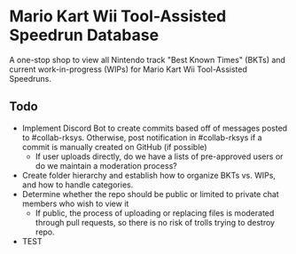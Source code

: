 # Mario Kart Wii Tool-Assisted Speedrun Database
A one-stop shop to view all Nintendo track "Best Known Times" (BKTs) and current work-in-progress (WIPs) for Mario Kart Wii Tool-Assisted Speedruns.

## Todo
- Implement Discord Bot to create commits based off of messages posted to #collab-rksys. Otherwise, post notification in #collab-rksys if a commit is manually created on GitHub (if possible)
  - If user uploads directly, do we have a lists of pre-approved users or do we maintain a moderation process?
- Create folder hierarchy and establish how to organize BKTs vs. WIPs, and how to handle categories.
- Determine whether the repo should be public or limited to private chat members who wish to view it
  - If public, the process of uploading or replacing files is moderated through pull requests, so there is no risk of trolls trying to destroy repo.
- TEST
